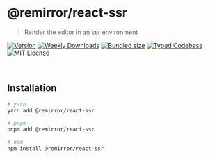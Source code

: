 # @remirror/react-ssr

> Render the editor in an ssr environment

[![Version][version]][npm] [![Weekly Downloads][downloads-badge]][npm] [![Bundled size][size-badge]][size] [![Typed Codebase][typescript]](#) [![MIT License][license]](#)

[version]: https://flat.badgen.net/npm/v/@remirror/react-ssr
[npm]: https://npmjs.com/package/@remirror/react-ssr
[license]: https://flat.badgen.net/badge/license/MIT/purple
[size]: https://bundlephobia.com/result?p=@remirror/react-ssr
[size-badge]: https://flat.badgen.net/bundlephobia/minzip/@remirror/react-ssr
[typescript]: https://flat.badgen.net/badge/icon/TypeScript?icon=typescript&label
[downloads-badge]: https://badgen.net/npm/dw/@remirror/react-ssr/red?icon=npm

<br />

## Installation

```bash
# yarn
yarn add @remirror/react-ssr

# pnpm
pnpm add @remirror/react-ssr

# npm
npm install @remirror/react-ssr
```

<br />
